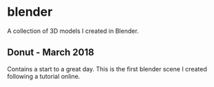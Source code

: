 # blender
A collection of 3D models I created in Blender.

## Donut - March 2018
Contains a start to a great day. This is the first blender scene I created following a tutorial online.
